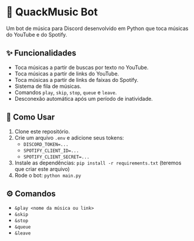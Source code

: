 # 🦆 QuackMusic Bot

Um bot de música para Discord desenvolvido em Python que toca músicas do YouTube e do Spotify.

## ✨ Funcionalidades

- Toca músicas a partir de buscas por texto no YouTube.
- Toca músicas a partir de links do YouTube.
- Toca músicas a partir de links de faixas do Spotify.
- Sistema de fila de músicas.
- Comandos `play`, `skip`, `stop`, `queue` e `leave`.
- Desconexão automática após um período de inatividade.

## 🚀 Como Usar

1. Clone este repositório.
2. Crie um arquivo `.env` e adicione seus tokens:
   - `DISCORD_TOKEN=...`
   - `SPOTIFY_CLIENT_ID=...`
   - `SPOTIFY_CLIENT_SECRET=...`
3. Instale as dependências: `pip install -r requirements.txt` (teremos que criar este arquivo)
4. Rode o bot: `python main.py`

## ⚙️ Comandos

- `&play <nome da música ou link>`
- `&skip`
- `&stop`
- `&queue`
- `&leave`